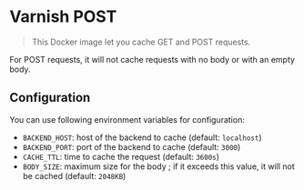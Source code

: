 # Varnish POST

> This Docker image let you cache GET and POST requests.

For POST requests, it will not cache requests with no body or with an empty body.

## Configuration

You can use following environment variables for configuration:

- `BACKEND_HOST`: host of the backend to cache (default: `localhost`)
- `BACKEND_PORT`: port of the backend to cache (default: `3000`)
- `CACHE_TTL`: time to cache the request (default: `3600s`)
- `BODY_SIZE`: maximum size for the body ; if it exceeds this value, it will not be cached (default: `2048KB`)
